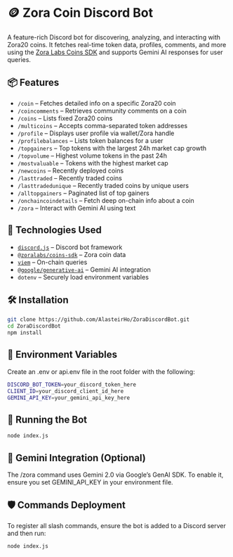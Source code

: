# 🪙 Zora Coin Discord Bot

A feature-rich Discord bot for discovering, analyzing, and interacting with Zora20 coins. It fetches real-time token data, profiles, comments, and more using the [Zora Labs Coins SDK](https://github.com/ourzora/coins-sdk) and supports Gemini AI responses for user queries.

## 📦 Features

- `/coin` – Fetches detailed info on a specific Zora20 coin
- `/coincomments` – Retrieves community comments on a coin
- `/coins` – Lists fixed Zora20 coins
- `/multicoins` – Accepts comma-separated token addresses
- `/profile` – Displays user profile via wallet/Zora handle
- `/profilebalances` – Lists token balances for a user
- `/topgainers` – Top tokens with the largest 24h market cap growth
- `/topvolume` – Highest volume tokens in the past 24h
- `/mostvaluable` – Tokens with the highest market cap
- `/newcoins` – Recently deployed coins
- `/lasttraded` – Recently traded coins
- `/lasttradedunique` – Recently traded coins by unique users
- `/alltopgainers` – Paginated list of top gainers
- `/onchaincoindetails` – Fetch deep on-chain info about a coin
- `/zora` – Interact with Gemini AI using text

## 🧪 Technologies Used

- [`discord.js`](https://discord.js.org/) – Discord bot framework
- [`@zoralabs/coins-sdk`](https://www.npmjs.com/package/@zoralabs/coins-sdk) – Zora coin data
- [`viem`](https://viem.sh/) – On-chain queries
- [`@google/generative-ai`](https://www.npmjs.com/package/@google/generative-ai) – Gemini AI integration
- `dotenv` – Securely load environment variables

## 🛠 Installation

```bash
git clone https://github.com/AlasteirHo/ZoraDiscordBot.git
cd ZoraDiscordBot
npm install
```
## 🔑 Environment Variables
Create an .env or api.env file in the root folder with the following:
```bash
DISCORD_BOT_TOKEN=your_discord_token_here
CLIENT_ID=your_discord_client_id_here
GEMINI_API_KEY=your_gemini_api_key_here
```

## 🚀 Running the Bot
```bash
node index.js
```

## 🤖 Gemini Integration (Optional)
The /zora command uses Gemini 2.0 via Google’s GenAI SDK.
To enable it, ensure you set GEMINI_API_KEY in your environment file.

## 🛡 Commands Deployment
To register all slash commands, ensure the bot is added to a Discord server and then run:
```bash
node index.js
```
